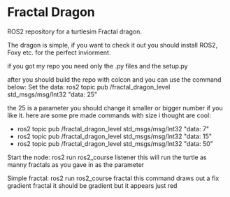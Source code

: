 # Fractal Dragon
ROS2 repository for a turtlesim Fractal dragon.

The dragon is simple, if you want to check it out you should install ROS2, Foxy etc. for the perfect inviorment.

if you got my repo you need only the .py files and the setup.py

after  you should build the repo with colcon and you can use the command below:
Set the data:
ros2 topic pub /fractal_dragon_level std_msgs/msg/Int32 "data: 25"

the 25 is a parameter you should change it smaller or bigger number if you like it.
here are some pre made commands with size i thought are cool:
- ros2 topic pub /fractal_dragon_level std_msgs/msg/Int32 "data: 7"
- ros2 topic pub /fractal_dragon_level std_msgs/msg/Int32 "data: 15"
- ros2 topic pub /fractal_dragon_level std_msgs/msg/Int32 "data: 50"

Start the node:
ros2 run ros2_course listener
this will run the turtle as manny fractals as you gave in as the parameter

Simple fractal:
ros2 run ros2_course fractal
this command draws out a fix gradient fractal  it should be gradient but it appears just red



